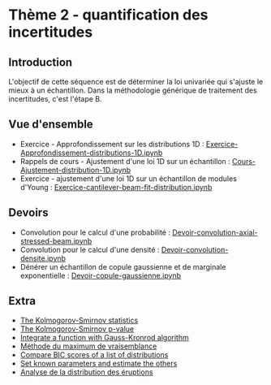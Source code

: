 # Thème 2 - quantification des incertitudes
## Introduction
L'objectif de cette séquence est de déterminer la loi univariée qui s'ajuste le mieux à un échantillon. Dans la méthodologie générique de traitement des incertitudes, c'est l'étape B.

## Vue d'ensemble
- Exercice - Approfondissement sur les distributions 1D : [Exercice-Approfondissement-distributions-1D.ipynb](https://github.com/mbaudin47/otsupgalilee-eleve/blob/master/2-Quantification/Exercice-Approfondissement-distributions-1D.ipynb)
- Rappels de cours - Ajustement d'une loi 1D sur un échantillon : [Cours-Ajustement-distribution-1D.ipynb](https://github.com/mbaudin47/otsupgalilee-eleve/blob/master/2-Quantification/Cours-Ajustement-distribution-1D.ipynb)
- Exercice - ajustement d'une loi 1D sur un échantillon de modules d'Young : [Exercice-cantilever-beam-fit-distribution.ipynb](https://github.com/mbaudin47/otsupgalilee-eleve/blob/master/2-Quantification/Exercice-cantilever-beam-fit-distribution.ipynb)

## Devoirs
- Convolution pour le calcul d'une probabilité : [Devoir-convolution-axial-stressed-beam.ipynb](https://github.com/mbaudin47/otsupgalilee-eleve/blob/master/2-Quantification/Devoir-convolution-axial-stressed-beam.ipynb)
- Convolution pour le calcul d'une densité : [Devoir-convolution-densite.ipynb](https://github.com/mbaudin47/otsupgalilee-eleve/blob/master/2-Quantification/Devoir-convolution-densite.ipynb)
- Dénérer un échantillon de copule gaussienne et de marginale exponentielle : [Devoir-copule-gaussienne.ipynb](https://github.com/mbaudin47/otsupgalilee-eleve/blob/master/2-Quantification/Devoir-copule-gaussienne.ipynb)

## Extra
- [The Kolmogorov-Smirnov statistics](https://github.com/mbaudin47/otsupgalilee-eleve/blob/master/2-Quantification/Extra/plot_kolmogorov_statistics.ipynb)
- [The Kolmogorov-Smirnov p-value](https://github.com/mbaudin47/otsupgalilee-eleve/blob/master/2-Quantification/Extra/plot_kolmogorov_pvalue.ipynb)
- [Integrate a function with Gauss-Kronrod algorithm](https://github.com/mbaudin47/otsupgalilee-eleve/blob/master/2-Quantification/Extra/integrate_function_GaussKronrod.ipynb)
- [Méthode du maximum de vraisemblance](https://github.com/mbaudin47/otsupgalilee-eleve/blob/master/2-Quantification/Extra/Maximum-de-vraisemblance.ipynb)
- [Compare BIC scores of a list of distributions](https://github.com/mbaudin47/otsupgalilee-eleve/blob/master/2-Quantification/Extra/Rank_distribution_with_BIC.ipynb)
- [Set known parameters and estimate the others](https://github.com/mbaudin47/otsupgalilee-eleve/blob/master/2-Quantification/Extra/Set_known_parameter_and_estimate_the_others.ipynb)
- [Analyse de la distribution des éruptions](https://github.com/mbaudin47/otsupgalilee-eleve/blob/master/2-Quantification/Extra/analyse-eruption-sensibilite-h.ipynb)
